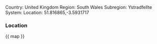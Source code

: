 Country: United Kingdom
Region: South Wales
Subregion: Ystradfellte
System:
Location: 51.816865,-3.5931717

### Location

{{ map }}

